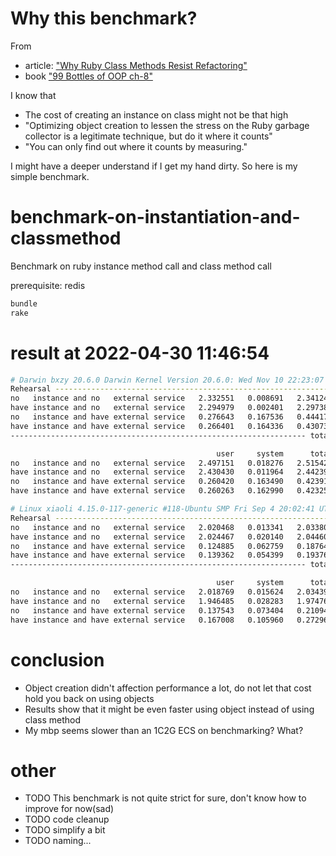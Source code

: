 # Why this benchmark?

From

+ article: ["Why Ruby Class Methods Resist Refactoring"](https://codeclimate.com/blog/why-ruby-class-methods-resist-refactoring/)
+ book ["99 Bottles of OOP ch-8"](https://sandimetz.com/99bottles)

I know that

+ The cost of creating an instance on class might not be that high
+ "Optimizing object creation to lessen the stress on the Ruby garbage collector is a legitimate technique, but do it where it counts"
+ "You can only find out where it counts by measuring."

I might have a deeper understand if I get my hand dirty. So here is my simple benchmark.

# benchmark-on-instantiation-and-classmethod

Benchmark on ruby instance method call and class method call

prerequisite: redis

```bash
bundle
rake
```

# result at 2022-04-30 11:46:54

```bash
# Darwin bxzy 20.6.0 Darwin Kernel Version 20.6.0: Wed Nov 10 22:23:07 PST 2021; root:xnu-7195.141.14~1/RELEASE_X86_64 x86_64
Rehearsal ---------------------------------------------------------------------------
no   instance and no   external service   2.332551   0.008691   2.341242 (  2.344434)
have instance and no   external service   2.294979   0.002401   2.297380 (  2.297758)
no   instance and have external service   0.276643   0.167536   0.444179 (  0.600787)
have instance and have external service   0.266401   0.164336   0.430737 (  0.589392)
------------------------------------------------------------------ total: 5.513538sec

                                              user     system      total        real
no   instance and no   external service   2.497151   0.018276   2.515427 (  2.519833)
have instance and no   external service   2.430430   0.011964   2.442394 (  2.445525)
no   instance and have external service   0.260420   0.163490   0.423910 (  0.580644)
have instance and have external service   0.260263   0.162990   0.423253 (  0.580672)

# Linux xiaoli 4.15.0-117-generic #118-Ubuntu SMP Fri Sep 4 20:02:41 UTC 2020 x86_64 x86_64 x86_64 GNU/Linux
Rehearsal ---------------------------------------------------------------------------
no   instance and no   external service   2.020468   0.013341   2.033809 (  2.111696)
have instance and no   external service   2.024467   0.020140   2.044607 (  2.113885)
no   instance and have external service   0.124885   0.062759   0.187644 (  0.332640)
have instance and have external service   0.139362   0.054399   0.193761 (  0.343617)
------------------------------------------------------------------ total: 4.459821sec

                                              user     system      total        real
no   instance and no   external service   2.018769   0.015624   2.034393 (  2.115190)
have instance and no   external service   1.946485   0.028283   1.974768 (  2.043722)
no   instance and have external service   0.137543   0.073404   0.210947 (  0.367617)
have instance and have external service   0.167008   0.105960   0.272968 (  0.465161)
```

# conclusion

+ Object creation didn't affection performance a lot, do not let that cost hold you back on using objects
+ Results show that it might be even faster using object instead of using class method
+ My mbp seems slower than an 1C2G ECS on benchmarking? What?

# other

+ TODO This benchmark is not quite strict for sure, don't know how to improve for now(sad)
+ TODO code cleanup
+ TODO simplify a bit
+ TODO naming...
